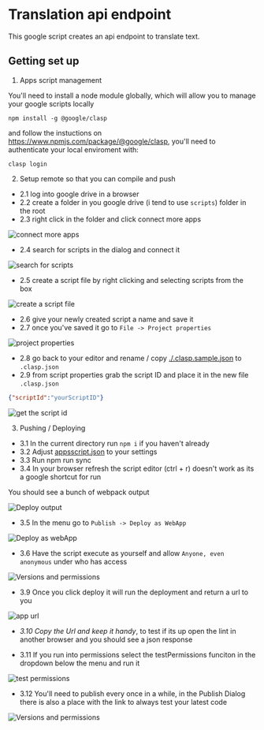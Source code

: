 # Translation api endpoint

This google script creates an api endpoint to translate text.

## Getting set up

1. Apps script management

You'll need to install a node module globally, which will allow you to manage your google scripts locally

```
npm install -g @google/clasp
```

and follow the instuctions on https://www.npmjs.com/package/@google/clasp, you'll need to authenticate your local enviroment with:
```
clasp login
```

2. Setup remote so that you can compile and push

  - 2.1 log into google drive in a browser
  - 2.2 create a folder in you google drive (i tend to use `scripts`) folder in the root
  - 2.3 right click in the folder and click connect more apps

![connect more apps](../assets/1-connect-more-apps.jpg)

  - 2.4 search for scripts in the dialog and connect it

![search for scripts](../assets/2-search-for-script.jpg)

  - 2.5 create a script file by right clicking and selecting scripts from the box

![create a script file](../assets/3-create-a-script-file.jpg)

  - 2.6 give your newly created script a name and save it
  - 2.7 once you've saved it go to `File -> Project properties`

![project properties](../assets/4-project-properties.jpg)

  - 2.8 go back to your editor and rename / copy [./.clasp.sample.json](./.clasp.sample.json) to `.clasp.json`
  - 2.9 from script properties grab the script ID and place it in the new file `.clasp.json`

```json
{"scriptId":"yourScriptID"}
```

![get the script id](../assets/5-get-the-script-id.jpg)

3. Pushing / Deploying

  - 3.1 In the current directory run `npm i` if you haven't already
  - 3.2 Adjust [appsscript.json](./appsscript.json) to your settings
  - 3.3 Run npm run sync
  - 3.4 In your browser refresh the script editor (ctrl + r) doesn't work as its a google shortcut for run

You should see a bunch of webpack output

![Deploy output](../assets/7-deploy-output.jpg)

  - 3.5 In the menu go to `Publish -> Deploy as WebApp`

![Deploy as webApp](../assets/8-publish-menu.jpg)

  - 3.6 Have the script execute as yourself and allow `Anyone, even anonymous` under who has access

![Versions and permissions](../assets/9-version-and-permissions.jpg)

  - 3.9 Once you click deploy it will run the deployment and return a url to you

![app url](../assets/10-app-url.jpg)

  - *3.10 Copy the Url and keep it handy*, to test if its up open the lint in another browser and you should see a json response

  - 3.11 If you run into permissions select the testPermissions funciton in the dropdown below the menu and run it

![test permissions](../assets/11-test-permissions.jpg)

  - 3.12 You'll need to publish every once in a while, in the Publish Dialog there is also a place with the link to always test your latest code

![Versions and permissions](../assets/12-latest-code-link.jpg)